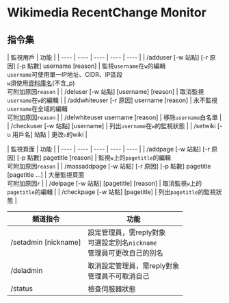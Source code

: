 # Wikimedia RecentChange Monitor

## 指令集
| 監視用戶 | 功能 |
| ---- | ---- | ---- | ---- | ---- |
| /adduser [-w 站點] [-r 原因] [-p 點數] username [reason] | 監視`username`在`w`的編輯<br>`username`可使用單一IP地址、CIDR、IP區段<br>`w`須使用[資料庫名](https://quarry.wmflabs.org/query/278)(不含_p)<br>可附加原因`reason` |
| /deluser [-w 站點] [username] [reason] | 取消監視`username`在`w`的編輯 |
| /addwhiteuser [-r 原因] username [reason] | 永不監視`username`在全域的編輯<br>可附加原因`reason` |
| /delwhiteuser username [reason] | 移除`username`白名單 |
| /checkuser [-w 站點] [username] | 列出`username`在`w`的監視狀態 |
| /setwiki [-u 用戶名] 站點 | 更改`u`的wiki |

| 監視頁面 | 功能 |
| ---- | ---- | ---- | ---- | ---- |
| /addpage [-w 站點] [-r 原因] [-p 點數] pagetitle [reason] | 監視`w`上的`pagetitle`的編輯<br>可附加原因`reason` |
| /massaddpage [-w 站點] [-r 原因] [-p 點數] pagetitle [pagetitle ...] | 大量監視頁面<br>可附加原因`r` |
| /delpage [-w 站點] [pagetitle] [reason] | 取消監視`w`上的`pagetitle`的編輯 |
| /checkpage [-w 站點] [pagetitle] | 列出`pagetitle`的監視狀態 |

| 頻道指令 | 功能 |
| ------------- | ------------- |
| /setadmin [nickname] | 設定管理員，需reply對象<br>可選設定別名`nickname`<br>管理員可更改自己的別名 |
| /deladmin | 取消設定管理員，需reply對象<br>管理員不可取消自己 |
| /status | 檢查伺服器狀態 |
